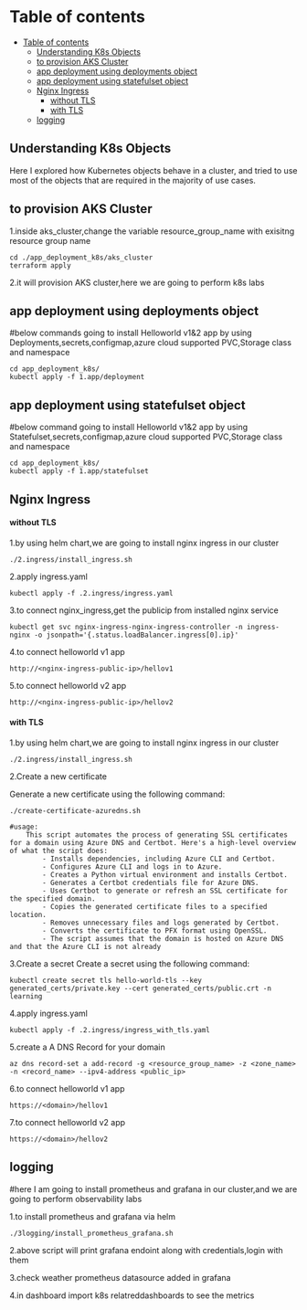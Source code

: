 # Table of contents
- [Table of contents](#table-of-contents)
  - [Understanding K8s Objects](#understanding-k8s-objects)
  - [to provision AKS Cluster](#to-provision-aks-cluster)
  - [app deployment using deployments object](#app-deployment-using-deployments-object)
  - [app deployment using statefulset object](#app-deployment-using-statefulset-object)
  - [Nginx Ingress](#nginx-ingress)
      - [without TLS](#without-tls)
      - [with TLS](#with-tls)
  - [logging](#logging)

## Understanding K8s Objects

Here I explored how Kubernetes objects behave in a cluster, and tried to use most of the objects that are required in the majority of use cases.

## to provision AKS Cluster

1.inside aks_cluster,change the variable resource_group_name with exisitng resource group name

    cd ./app_deployment_k8s/aks_cluster
    terraform apply

2.it will provision AKS cluster,here we are going to perform k8s labs

## app deployment using deployments object

#below commands going to install Helloworld v1&2 app by using Deployments,secrets,configmap,azure cloud supported PVC,Storage class and namespace

    cd app_deployment_k8s/
    kubectl apply -f 1.app/deployment

## app deployment using statefulset object

#below command going to install Helloworld v1&2 app by using Statefulset,secrets,configmap,azure cloud supported PVC,Storage class and namespace

    cd app_deployment_k8s/
    kubectl apply -f 1.app/statefulset

## Nginx Ingress

#### without TLS

1.by using helm chart,we are going to install nginx ingress in our cluster

    ./2.ingress/install_ingress.sh

2.apply ingress.yaml

    kubectl apply -f .2.ingress/ingress.yaml

3.to connect nginx_ingress,get the publicip from installed nginx service

    kubectl get svc nginx-ingress-nginx-ingress-controller -n ingress-nginx -o jsonpath='{.status.loadBalancer.ingress[0].ip}'

4.to connect helloworld v1 app

    http://<nginx-ingress-public-ip>/hellov1

5.to connect helloworld v2 app

    http://<nginx-ingress-public-ip>/hellov2

#### with TLS

1.by using helm chart,we are going to install nginx ingress in our cluster

    ./2.ingress/install_ingress.sh

2.Create a new certificate

Generate a new certificate using the following command:

    ./create-certificate-azuredns.sh

    #usage:
        This script automates the process of generating SSL certificates for a domain using Azure DNS and Certbot. Here's a high-level overview of what the script does:
            - Installs dependencies, including Azure CLI and Certbot.
            - Configures Azure CLI and logs in to Azure.
            - Creates a Python virtual environment and installs Certbot.
            - Generates a Certbot credentials file for Azure DNS.
            - Uses Certbot to generate or refresh an SSL certificate for the specified domain.
            - Copies the generated certificate files to a specified location.
            - Removes unnecessary files and logs generated by Certbot.
            - Converts the certificate to PFX format using OpenSSL.
            - The script assumes that the domain is hosted on Azure DNS and that the Azure CLI is not already 

3.Create a secret
Create a secret using the following command:

    kubectl create secret tls hello-world-tls --key generated_certs/private.key --cert generated_certs/public.crt -n learning

4.apply ingress.yaml

    kubectl apply -f .2.ingress/ingress_with_tls.yaml

5.create a A DNS Record for your domain

    az dns record-set a add-record -g <resource_group_name> -z <zone_name> -n <record_name> --ipv4-address <public_ip>

6.to connect helloworld v1 app

    https://<domain>/hellov1

7.to connect helloworld v2 app

    https://<domain>/hellov2

## logging

#here I am going to install prometheus and grafana in our cluster,and we are going to perform observability labs

1.to install prometheus and grafana via helm

    ./3logging/install_prometheus_grafana.sh

2.above script will print grafana endoint along
with credentials,login with them

3.check weather prometheus datasource added in grafana

4.in dashboard import k8s relatreddashboards to see the metrics







    